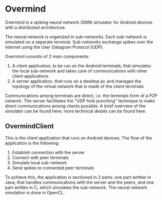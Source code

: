 <h1>Overmind</h1>

Overmind is a spiking neural network (SNN) simulator for Android devices with a distributed architecture. 

The neural network is organized in sub-networks. Each sub-network is simulated on a separate terminal. Sub-networks exchange spikes over the internet using the User Datagram Protocol (UDP).

Overmind consists of 2 main components: 
  1) A client application, to be run on the Android terminals, that simulates the local sub-network and takes care of communications with other client applications
  2) A server application, that runs on a desktop pc and manages the topology of the virtual network that is made of the client terminals 
  
Communications among terminals are direct, i.e. the terminals form of a P2P network. The server facilitates the "UDP hole punching" technique to make direct communications among clients possible. A brief overview of the simulator can be found here; more technical details can be found here.

<h2>OvermindClient</h2>

This is the client application that runs on Android devices. The flow of the application is the following:
  1) Establish connection with the server
  2) Connect with peer terminals
  3) Simulate local sub-network
  4) Send spikes to connected peer terminals
  
To achieve this, the application is sectioned in 2 parts: one part written in Java, that handles communications with the server and the peers, and one part written in C, which simulates the sub-network. The neural network simulation is done in OpenCL. 
